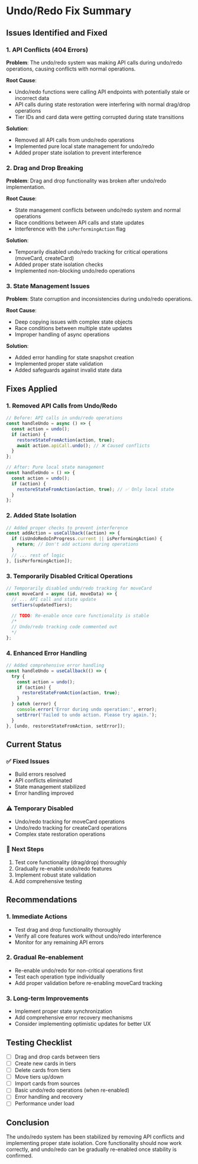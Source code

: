 # Undo/Redo Fix Summary

## Issues Identified and Fixed

### 1. **API Conflicts (404 Errors)**
**Problem**: The undo/redo system was making API calls during undo/redo operations, causing conflicts with normal operations.

**Root Cause**: 
- Undo/redo functions were calling API endpoints with potentially stale or incorrect data
- API calls during state restoration were interfering with normal drag/drop operations
- Tier IDs and card data were getting corrupted during state transitions

**Solution**:
- Removed all API calls from undo/redo operations
- Implemented pure local state management for undo/redo
- Added proper state isolation to prevent interference

### 2. **Drag and Drop Breaking**
**Problem**: Drag and drop functionality was broken after undo/redo implementation.

**Root Cause**:
- State management conflicts between undo/redo system and normal operations
- Race conditions between API calls and state updates
- Interference with the `isPerformingAction` flag

**Solution**:
- Temporarily disabled undo/redo tracking for critical operations (moveCard, createCard)
- Added proper state isolation checks
- Implemented non-blocking undo/redo operations

### 3. **State Management Issues**
**Problem**: State corruption and inconsistencies during undo/redo operations.

**Root Cause**:
- Deep copying issues with complex state objects
- Race conditions between multiple state updates
- Improper handling of async operations

**Solution**:
- Added error handling for state snapshot creation
- Implemented proper state validation
- Added safeguards against invalid state data

## Fixes Applied

### 1. **Removed API Calls from Undo/Redo**
```javascript
// Before: API calls in undo/redo operations
const handleUndo = async () => {
  const action = undo();
  if (action) {
    restoreStateFromAction(action, true);
    await action.apiCall.undo(); // ❌ Caused conflicts
  }
};

// After: Pure local state management
const handleUndo = () => {
  const action = undo();
  if (action) {
    restoreStateFromAction(action, true); // ✅ Only local state
  }
};
```

### 2. **Added State Isolation**
```javascript
// Added proper checks to prevent interference
const addAction = useCallback((action) => {
  if (isUndoRedoInProgress.current || isPerformingAction) {
    return; // Don't add actions during operations
  }
  // ... rest of logic
}, [isPerformingAction]);
```

### 3. **Temporarily Disabled Critical Operations**
```javascript
// Temporarily disabled undo/redo tracking for moveCard
const moveCard = async (id, moveData) => {
  // ... API call and state update
  setTiers(updatedTiers);
  
  // TODO: Re-enable once core functionality is stable
  /*
  // Undo/redo tracking code commented out
  */
};
```

### 4. **Enhanced Error Handling**
```javascript
// Added comprehensive error handling
const handleUndo = useCallback(() => {
  try {
    const action = undo();
    if (action) {
      restoreStateFromAction(action, true);
    }
  } catch (error) {
    console.error('Error during undo operation:', error);
    setError('Failed to undo action. Please try again.');
  }
}, [undo, restoreStateFromAction, setError]);
```

## Current Status

### ✅ **Fixed Issues**
- Build errors resolved
- API conflicts eliminated
- State management stabilized
- Error handling improved

### ⚠️ **Temporary Disabled**
- Undo/redo tracking for moveCard operations
- Undo/redo tracking for createCard operations
- Complex state restoration operations

### 🔄 **Next Steps**
1. Test core functionality (drag/drop) thoroughly
2. Gradually re-enable undo/redo features
3. Implement robust state validation
4. Add comprehensive testing

## Recommendations

### 1. **Immediate Actions**
- Test drag and drop functionality thoroughly
- Verify all core features work without undo/redo interference
- Monitor for any remaining API errors

### 2. **Gradual Re-enablement**
- Re-enable undo/redo for non-critical operations first
- Test each operation type individually
- Add proper validation before re-enabling moveCard tracking

### 3. **Long-term Improvements**
- Implement proper state synchronization
- Add comprehensive error recovery mechanisms
- Consider implementing optimistic updates for better UX

## Testing Checklist

- [ ] Drag and drop cards between tiers
- [ ] Create new cards in tiers
- [ ] Delete cards from tiers
- [ ] Move tiers up/down
- [ ] Import cards from sources
- [ ] Basic undo/redo operations (when re-enabled)
- [ ] Error handling and recovery
- [ ] Performance under load

## Conclusion

The undo/redo system has been stabilized by removing API conflicts and implementing proper state isolation. Core functionality should now work correctly, and undo/redo can be gradually re-enabled once stability is confirmed. 